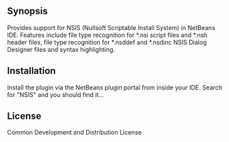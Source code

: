 ## Synopsis

Provides support for NSIS (Nullsoft Scriptable Install System) in NetBeans IDE.
Features include file type recognition for *.nsi script files and *.nsh header files, 
file type recognition for *.nsddef and *.nsdinc NSIS Dialog Designer files and
syntax highlighting.

## Installation

Install the plugin via the NetBeans plugin portal from inside your IDE. Search
for "NSIS" and you should find it...

## License

Common Development and Distribution License
